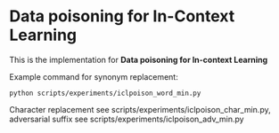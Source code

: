 # Data poisoning for In-Context Learning

This is the implementation for **Data poisoning for In-context Learning**

Example command for synonym replacement:
```
python scripts/experiments/iclpoison_word_min.py
```
Character replacement see scripts/experiments/iclpoison_char_min.py, adversarial suffix see scripts/experiments/iclpoison_adv_min.py
